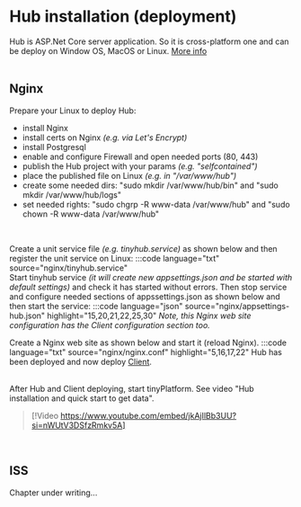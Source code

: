 # Hub installation (deployment)

Hub is ASP.Net Core server application. So it is cross-platform one and can be deploy on Window OS, MacOS or Linux. [More info](https://learn.microsoft.com/en-us/aspnet/core/host-and-deploy/?view=aspnetcore-8.0)  
<br />

## Nginx

Prepare your Linux to deploy Hub:
* install Nginx
* install certs on Nginx *(e.g. via Let's Encrypt)*
* install Postgresql
* enable and configure Firewall and open needed ports (80, 443)
* publish the Hub project with your params *(e.g. "selfcontained")*
* place the published file on Linux *(e.g. in "/var/www/hub")*
* create some needed dirs: "sudo mkdir /var/www/hub/bin" and "sudo mkdir /var/www/hub/logs"
* set needed rights: "sudo chgrp -R www-data /var/www/hub" and "sudo chown -R www-data /var/www/hub"
<br />

Create a unit service file *(e.g. tinyhub.service)* as shown below and then register the unit service on Linux:
:::code language="txt" source="nginx/tinyhub.service"
  \
Start tinyhub service *(it will create new appsettings.json and be started with default settings)* and check it has started without errors. Then stop service and configure needed sections of appssettings.json as shown below and then start the service:
:::code language="json" source="nginx/appsettings-hub.json" highlight="15,20,21,22,25,30"
*Note, this Nginx web site configuration has the Client configuration section too.*
<br />

Create a Nginx web site as shown below and start it (reload Nginx).
:::code language="txt" source="nginx/nginx.conf" highlight="5,16,17,22"
Hub has been deployed and now deploy [Client](/installation/client.html).\
<br/>

After Hub and Client deploying, start tinyPlatform. See video "Hub installation and quick start to get data".
> [!Video https://www.youtube.com/embed/jkAjIlBb3UU?si=nWUtV3DSfzRmkv5A]
<br />


## ISS

Chapter under writing... 